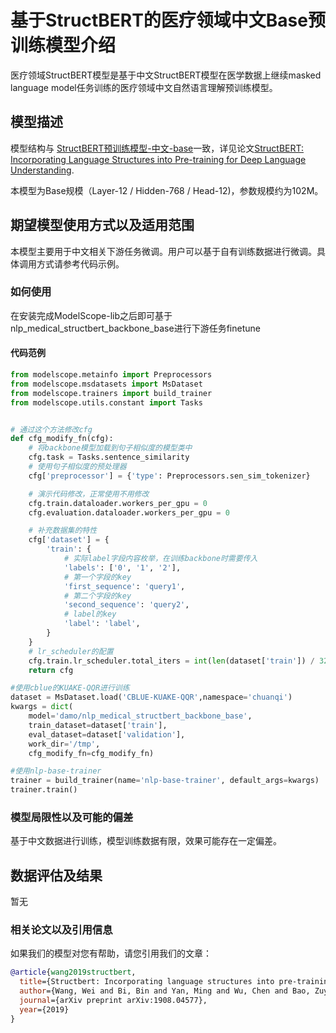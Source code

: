 
# 基于StructBERT的医疗领域中文Base预训练模型介绍

医疗领域StructBERT模型是基于中文StructBERT模型在医学数据上继续masked language model任务训练的医疗领域中文自然语言理解预训练模型。

## 模型描述

模型结构与 [StructBERT预训练模型-中文-base](https://modelscope.cn/models/damo/nlp_structbert_backbone_base_std/)一致，详见论文[StructBERT: Incorporating Language Structures into Pre-training for Deep Language Understanding](https://arxiv.org/abs/1908.04577).

本模型为Base规模（Layer-12 / Hidden-768 / Head-12)，参数规模约为102M。

## 期望模型使用方式以及适用范围
本模型主要用于中文相关下游任务微调。用户可以基于自有训练数据进行微调。具体调用方式请参考代码示例。

### 如何使用
在安装完成ModelScope-lib之后即可基于nlp_medical_structbert_backbone_base进行下游任务finetune

#### 代码范例
```python
from modelscope.metainfo import Preprocessors
from modelscope.msdatasets import MsDataset
from modelscope.trainers import build_trainer
from modelscope.utils.constant import Tasks


# 通过这个方法修改cfg
def cfg_modify_fn(cfg):
    # 将backbone模型加载到句子相似度的模型类中
    cfg.task = Tasks.sentence_similarity
    # 使用句子相似度的预处理器
    cfg['preprocessor'] = {'type': Preprocessors.sen_sim_tokenizer}

    # 演示代码修改，正常使用不用修改
    cfg.train.dataloader.workers_per_gpu = 0
    cfg.evaluation.dataloader.workers_per_gpu = 0

    # 补充数据集的特性
    cfg['dataset'] = {
        'train': {
            # 实际label字段内容枚举，在训练backbone时需要传入
            'labels': ['0', '1', '2'],
            # 第一个字段的key
            'first_sequence': 'query1',
            # 第二个字段的key
            'second_sequence': 'query2',
            # label的key
            'label': 'label',
        }
    }
    # lr_scheduler的配置
    cfg.train.lr_scheduler.total_iters = int(len(dataset['train']) / 32) * cfg.train.max_epochs
    return cfg

#使用cblue的KUAKE-QQR进行训练
dataset = MsDataset.load('CBLUE-KUAKE-QQR',namespace='chuanqi')
kwargs = dict(
    model='damo/nlp_medical_structbert_backbone_base',
    train_dataset=dataset['train'],
    eval_dataset=dataset['validation'],
    work_dir='/tmp',
    cfg_modify_fn=cfg_modify_fn)

#使用nlp-base-trainer
trainer = build_trainer(name='nlp-base-trainer', default_args=kwargs)
trainer.train()
```

### 模型局限性以及可能的偏差
基于中文数据进行训练，模型训练数据有限，效果可能存在一定偏差。

## 数据评估及结果
暂无

### 相关论文以及引用信息
如果我们的模型对您有帮助，请您引用我们的文章：
```BibTex
@article{wang2019structbert,
  title={Structbert: Incorporating language structures into pre-training for deep language understanding},
  author={Wang, Wei and Bi, Bin and Yan, Ming and Wu, Chen and Bao, Zuyi and Xia, Jiangnan and Peng, Liwei and Si, Luo},
  journal={arXiv preprint arXiv:1908.04577},
  year={2019}
}
```